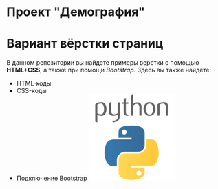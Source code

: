 # Проект "Демография"
# Вариант вёрстки страниц

В данном репозитории вы найдете примеры верстки с помощью **HTML+CSS**, а также при помощи *Bootstrap*.
Здесь вы также найдёте:
- HTML-коды
- CSS-коды
- Подключение Bootstrap
  ![Альтернативный текст](https://github.com/KristinaTelkova/Study/blob/master/images/python.png)
